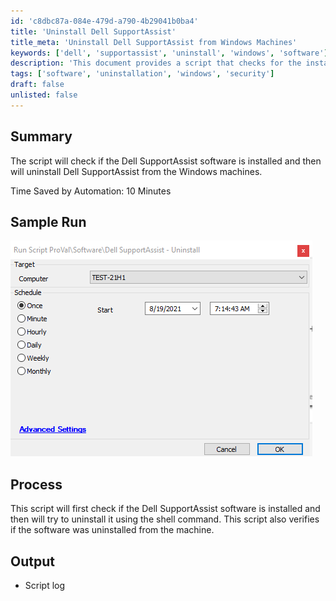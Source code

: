 ```yaml
---
id: 'c8dbc87a-084e-479d-a790-4b29041b0ba4'
title: 'Uninstall Dell SupportAssist'
title_meta: 'Uninstall Dell SupportAssist from Windows Machines'
keywords: ['dell', 'supportassist', 'uninstall', 'windows', 'software']
description: 'This document provides a script that checks for the installation of Dell SupportAssist software on Windows machines and uninstalls it if found. The process includes verification of the uninstallation, ensuring that the software is no longer present on the system. The automation is designed to save time and streamline the management of software on Windows devices.'
tags: ['software', 'uninstallation', 'windows', 'security']
draft: false
unlisted: false
---
```

## Summary

The script will check if the Dell SupportAssist software is installed and then will uninstall Dell SupportAssist from the Windows machines.

Time Saved by Automation: 10 Minutes

## Sample Run

![Sample Run](../../../static/img/Dell-SupportAssist---Uninstall/image_1.png)

## Process

This script will first check if the Dell SupportAssist software is installed and then will try to uninstall it using the shell command. This script also verifies if the software was uninstalled from the machine.

## Output

- Script log







